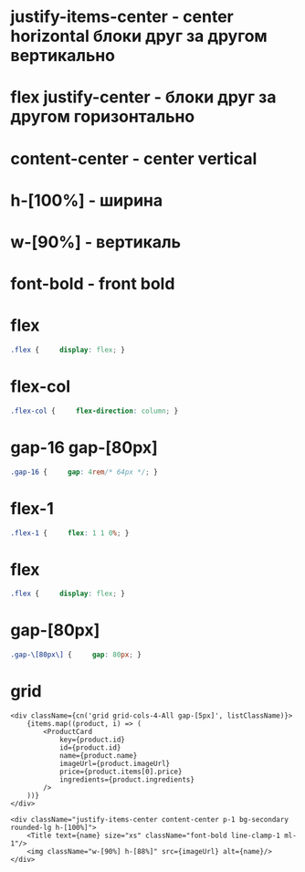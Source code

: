 # justify-items-center - center horizontal блоки друг за другом вертикально
# flex justify-center - блоки друг за другом горизонтально
# content-center - center vertical
# h-[100%] - ширина
# w-[90%] - вертикаль
# font-bold - front bold

# flex
```css
.flex {     display: flex; }
```
# flex-col
```css
.flex-col {     flex-direction: column; }
```
# gap-16 gap-[80px]
```css
.gap-16 {     gap: 4rem/* 64px */; }
```
# flex-1
```css
.flex-1 {     flex: 1 1 0%; }
```
# flex
```css
.flex {     display: flex; }
```
# gap-[80px]
```css
.gap-\[80px\] {     gap: 80px; }
```

# grid
```tsx
<div className={cn('grid grid-cols-4-All gap-[5px]', listClassName)}>
    {items.map((product, i) => (
        <ProductCard
            key={product.id}
            id={product.id}
            name={product.name}
            imageUrl={product.imageUrl}
            price={product.items[0].price}
            ingredients={product.ingredients}
        />
    ))}
</div>

<div className="justify-items-center content-center p-1 bg-secondary rounded-lg h-[100%]">
    <Title text={name} size="xs" className="font-bold line-clamp-1 ml-1"/>
    <img className="w-[90%] h-[88%]" src={imageUrl} alt={name}/>
</div>
```
